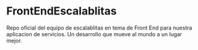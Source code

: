 # FrontEndEscalablitas
Repo oficial del equipo de escalablitas en tema de Front End para nuestra aplicacion de servicios. Un desarrollo que mueve al mundo a un lugar mejor.
